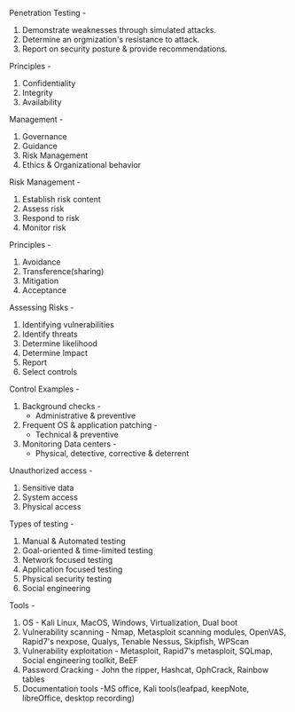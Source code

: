 Penetration Testing -
1. Demonstrate weaknesses through simulated attacks.
2. Determine an orgmization's resistance to attack.
3. Report on security posture & provide recommendations.

Principles -
1. Confidentiality
2. Integrity
3. Availability

Management -
1. Governance
2. Guidance
3. Risk Management
4. Ethics & Organizational behavior

Risk Management -
1. Establish risk content
2. Assess risk
3. Respond to risk
4. Monitor risk

Principles -
1. Avoidance
2. Transference(sharing)
3. Mitigation
4. Acceptance

Assessing Risks -
1. Identifying vulnerabilities
2. Identify threats
3. Determine likelihood
4. Determine Impact
5. Report
6. Select controls

Control Examples -
1. Background checks -
    - Administrative & preventive
2. Frequent OS & application patching -
    - Technical & preventive
3. Monitoring Data centers -
    - Physical, detective, corrective & deterrent

Unauthorized access -
1. Sensitive data
2. System access
3. Physical access

Types of testing -
1. Manual & Automated testing
2. Goal-oriented & time-limited testing
3. Network focused testing
4. Application focused testing
5. Physical security testing
6. Social engineering

Tools -
1. OS - Kali Linux, MacOS, Windows, Virtualization, Dual boot
2. Vulnerability scanning - Nmap, Metasploit scanning modules, OpenVAS, Rapid7's nexpose, Qualys, Tenable Nessus, Skipfish, WPScan
3. Vulnerability exploitation - Metasploit, Rapid7's metasploit, SQLmap, Social engineering toolkit, BeEF
4. Password Cracking - John the ripper, Hashcat, OphCrack, Rainbow tables
5. Documentation tools -MS office, Kali tools(leafpad, keepNote, libreOffice, desktop recording)